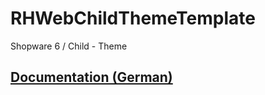 # RHWebChildThemeTemplate
Shopware 6 / Child - Theme
## [Documentation (German)](https://docs.rh-webdesign.com/shopware-theme/fuer-entwickler/child-theme)
